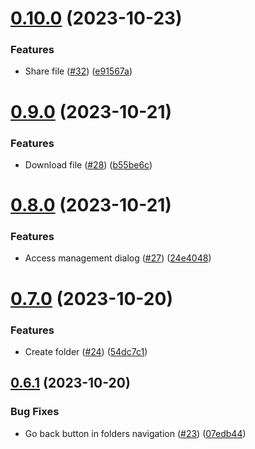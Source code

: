 # [0.10.0](https://github.com/PedroChaparro/alternative-frontend-react/compare/v0.9.0...v0.10.0) (2023-10-23)


### Features

* Share file ([#32](https://github.com/PedroChaparro/alternative-frontend-react/issues/32)) ([e91567a](https://github.com/PedroChaparro/alternative-frontend-react/commit/e91567a7a741e1bc9894753ad40e518d559bef20))



# [0.9.0](https://github.com/PedroChaparro/alternative-frontend-react/compare/v0.8.0...v0.9.0) (2023-10-21)


### Features

* Download file ([#28](https://github.com/PedroChaparro/alternative-frontend-react/issues/28)) ([b55be6c](https://github.com/PedroChaparro/alternative-frontend-react/commit/b55be6cec070a0e50d94c5062eab408d9d9c0e31))



# [0.8.0](https://github.com/PedroChaparro/alternative-frontend-react/compare/v0.7.0...v0.8.0) (2023-10-21)


### Features

* Access management dialog ([#27](https://github.com/PedroChaparro/alternative-frontend-react/issues/27)) ([24e4048](https://github.com/PedroChaparro/alternative-frontend-react/commit/24e40482f1c44e21ab25a52a758b1acf8cf7ef37))



# [0.7.0](https://github.com/PedroChaparro/alternative-frontend-react/compare/v0.6.1...v0.7.0) (2023-10-20)


### Features

* Create folder ([#24](https://github.com/PedroChaparro/alternative-frontend-react/issues/24)) ([54dc7c1](https://github.com/PedroChaparro/alternative-frontend-react/commit/54dc7c15c36fa3b19bad68caed62a6c45e8ccb54))



## [0.6.1](https://github.com/PedroChaparro/alternative-frontend-react/compare/v0.6.0...v0.6.1) (2023-10-20)


### Bug Fixes

* Go back button in folders navigation ([#23](https://github.com/PedroChaparro/alternative-frontend-react/issues/23)) ([07edb44](https://github.com/PedroChaparro/alternative-frontend-react/commit/07edb442b2524bd739bf7f0d6ea13f536b1a62b9))



